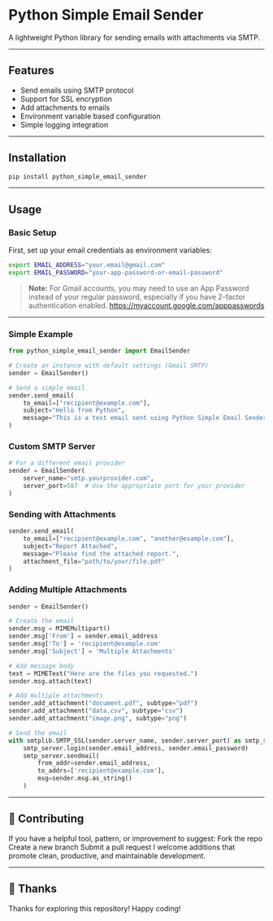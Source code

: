 # Python Simple Email Sender
A lightweight Python library for sending emails with attachments via SMTP.

---

## Features
- Send emails using SMTP protocol
- Support for SSL encryption
- Add attachments to emails
- Environment variable based configuration
- Simple logging integration

---

## Installation
```bash
pip install python_simple_email_sender
```

---

## Usage

### Basic Setup
First, set up your email credentials as environment variables:
```bash
export EMAIL_ADDRESS="your.email@gmail.com"
export EMAIL_PASSWORD="your-app-password-or-email-password"
```

> **Note:** For Gmail accounts, you may need to use an App Password instead of your regular password, especially if you have 2-factor authentication enabled.
> https://myaccount.google.com/apppasswords
---

### Simple Example
```python
from python_simple_email_sender import EmailSender

# Create an instance with default settings (Gmail SMTP)
sender = EmailSender()

# Send a simple email
sender.send_email(
    to_email=["recipient@example.com"],
    subject="Hello from Python",
    message="This is a test email sent using Python Simple Email Sender."
)
```

### Custom SMTP Server
```python
# For a different email provider
sender = EmailSender(
    server_name="smtp.yourprovider.com",
    server_port=587  # Use the appropriate port for your provider
)
```

### Sending with Attachments
```python
sender.send_email(
    to_email=["recipient@example.com", "another@example.com"],
    subject="Report Attached",
    message="Please find the attached report.",
    attachment_file="path/to/your/file.pdf"
)
```

### Adding Multiple Attachments
```python
sender = EmailSender()

# Create the email
sender.msg = MIMEMultipart()
sender.msg['From'] = sender.email_address
sender.msg['To'] = 'recipient@example.com'
sender.msg['Subject'] = 'Multiple Attachments'

# Add message body
text = MIMEText("Here are the files you requested.")
sender.msg.attach(text)

# Add multiple attachments
sender.add_attachment("document.pdf", subtype="pdf")
sender.add_attachment("data.csv", subtype="csv")
sender.add_attachment("image.png", subtype="png")

# Send the email
with smtplib.SMTP_SSL(sender.server_name, sender.server_port) as smtp_server:
    smtp_server.login(sender.email_address, sender.email_password)
    smtp_server.sendmail(
        from_addr=sender.email_address, 
        to_addrs=['recipient@example.com'], 
        msg=sender.msg.as_string()
    )
```

---

## 🤝 Contributing
If you have a helpful tool, pattern, or improvement to suggest:
Fork the repo
Create a new branch
Submit a pull request
I welcome additions that promote clean, productive, and maintainable development.

---

## 🙏 Thanks
Thanks for exploring this repository!
Happy coding!
